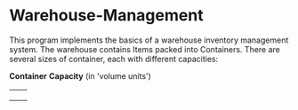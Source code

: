 # Warehouse-Management
This program implements the basics of a warehouse inventory management system. The warehouse contains Items packed into
Containers. There are several sizes of container, each with different capacities:

**Container**  **Capacity** (in 'volume units')

|   |   |
|---|---|
|   |   |
|   |   |
|   |   |

